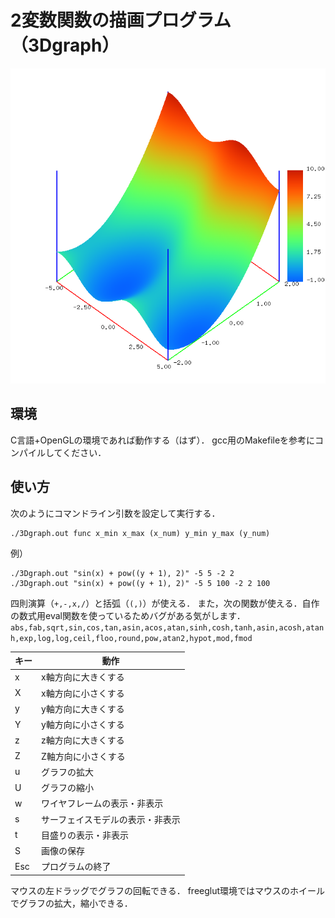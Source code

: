 # 2変数関数の描画プログラム（3Dgraph）

![image](image.bmp)

## 環境

C言語+OpenGLの環境であれば動作する（はず）．
gcc用のMakefileを参考にコンパイルしてください．

## 使い方

次のようにコマンドライン引数を設定して実行する．
```
./3Dgraph.out func x_min x_max (x_num) y_min y_max (y_num)
```
例）
```
./3Dgraph.out "sin(x) + pow((y + 1), 2)" -5 5 -2 2
./3Dgraph.out "sin(x) + pow((y + 1), 2)" -5 5 100 -2 2 100
```

四則演算（`+,-,x,/`）と括弧（`(,)`）が使える．
また，次の関数が使える．自作の数式用eval関数を使っているためバグがある気がします．
`abs,fab,sqrt,sin,cos,tan,asin,acos,atan,sinh,cosh,tanh,asin,acosh,atanh,exp,log,log,ceil,floo,round,pow,atan2,hypot,mod,fmod`

|キー|動作                            |
|----|--------------------------------|
|x   |x軸方向に大きくする             |
|X   |x軸方向に小さくする             |
|y   |y軸方向に大きくする             |
|Y   |y軸方向に小さくする             |
|z   |z軸方向に大きくする             |
|Z   |Z軸方向に小さくする             |
|u   |グラフの拡大                    |
|U   |グラフの縮小                    |
|w   |ワイヤフレームの表示・非表示    |
|s   |サーフェイスモデルの表示・非表示|
|t   |目盛りの表示・非表示            |
|S   |画像の保存                      |
|Esc |プログラムの終了                |

マウスの左ドラッグでグラフの回転できる．
freeglut環境ではマウスのホイールでグラフの拡大，縮小できる．
